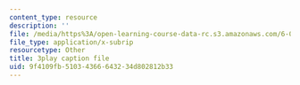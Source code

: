 ```yaml
---
content_type: resource
description: ''
file: /media/https%3A/open-learning-course-data-rc.s3.amazonaws.com/6-006-introduction-to-algorithms-spring-2020/9f4109fb51034366643234d802812b33_wEKFGdo4Sck.srt
file_type: application/x-subrip
resourcetype: Other
title: 3play caption file
uid: 9f4109fb-5103-4366-6432-34d802812b33
---
```

